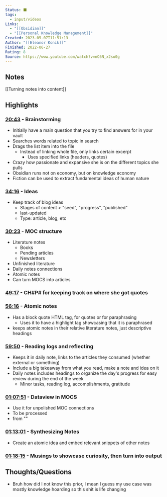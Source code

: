 ```yaml
---
Status: ⬛️
tags:
  - input/videos
Links:
  - "[[Obsidian]]"
  - "[[Personal Knowledge Management]]"
Created: 2023-05-07T11:51:13
Author: "[[Eleanor Konik]]"
Finished: 2022-06-27
Rating: 8
Source: https://www.youtube.com/watch?v=nO5N_x2so0g
---
```


## Notes
[[Turning notes into content]]
## Highlights

### [20:43](https://youtu.be/nO5N_x2so0g&t=1243s) - Brainstorming
- Initially have a main question that you try to find answers for in your vault
- Searches words related to topic in search
- Drags the list item into the file
	- Instead of linking whole file, only links certain excerpt
		- Uses specified links (headers, quotes)
- Crazy how passionate and expansive she is on the different topics she pulls
- Obsidian runs not on economy, but on knowledge economy
- Fiction can be used to extract fundamental ideas of human nature

### [34:16](https://youtu.be/nO5N_x2so0g&t=2056s) -  Ideas
- Keep track of blog ideas
	- Stages of content > "seed", "progress", "published"
	- last-updated
	- Type: article, blog, etc
### [30:23](https://youtu.be/nO5N_x2so0g&t=1823s) - MOC structure
- Literature notes
	- Books
	- Pending articles
	- Newsletters
- Unfinished literature
- Daily notes connections
- Atomic notes
- Can turn MOCS into articles

### [49:17](https://youtu.be/nO5N_x2so0g&t=2957s) - CH#P# for keeping track on where she got quotes

### [56:16](https://youtu.be/nO5N_x2so0g&t=3376s) - Atomic notes
- Has a block quote HTML tag, for quotes or for paraphrasing
	- Uses it to have a highlight tag showcasing that it is paraphrased
- keeps atomic notes in their relative literature notes, just descriptive headings

### [59:50](https://youtu.be/nO5N_x2so0g&t=3590s) - Reading logs and reflecting
- Keeps it in daily note, links to the articles they consumed (whether external or something)
- Include a big takeaway from what you read, make a note and idea on it
- Daily notes includes headings to organize the day's progress for easy review during the end of the week
	- Minor tasks, reading log, accomplishments, gratitude

### [01:07:51](https://youtu.be/nO5N_x2so0g&t=4071s) - Dataview in MOCS
- Use it for unpolished MOC connections
- To be processed
- from ""

### [01:13:01](https://youtu.be/nO5N_x2so0g&t=4381s) - Synthesizing Notes
- Create an atomic idea and embed relevant snippets of other notes

### [01:18:15](https://youtu.be/nO5N_x2so0g&t=4695s) - Musings to showcase curiosity, then turn into output
## Thoughts/Questions
- Bruh how did I not know this prior, I mean I guess my use case was mostly knowledge hoarding so this shit is life changing

